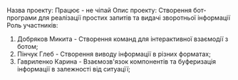 Назва проекту: Працює - не чіпай
Опис проекту: Створення бот-програми для реалізації простих запитів та видачі зворотньої інформації
Роль участників:
1. Добряков Микита - Створення команд для інтерактивної взаємодії з ботом;
2. Пінчук Глеб - Створення виводу інформації в різних форматах;
3. Гавриленко Карина - Взаємозв'язок компонентів та буферизація інформації в залежності від ситуацїї;